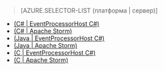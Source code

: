 ﻿> [AZURE.SELECTOR-LIST (платформа | сервер)]
- [(C# | EventProcessorHost C#)](/ru-ru/documentation/articles/service-bus-event-hubs-csharp-ephcs-getstarted/)
- [(C# | Apache Storm)](/ru-ru/documentation/articles/service-bus-event-hubs-csharp-storm-getstarted/)
- [(Java | EventProcessorHost C#)](/ru-ru/documentation/articles/service-bus-event-hubs-java-ephcs-getstarted/)
- [(Java | Apache Storm)](/ru-ru/documentation/articles/service-bus-event-hubs-java-storm-getstarted/)
- [(C | EventProcessorHost C#)](/ru-ru/documentation/articles/service-bus-event-hubs-c-ephcs-getstarted/)
- [(C | Apache Storm)](/ru-ru/documentation/articles/service-bus-event-hubs-c-storm-getstarted/)

<!--HONumber=42-->
